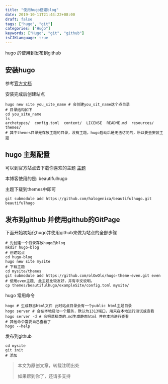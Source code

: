 ```yaml
---
title: "使用hugo搭建blog"
date: 2019-10-11T21:44:22+08:00
draft: false
tags: ["hugo", "git"]
categories: ["Hugo"]
keywords: ["Hugo", "git", "github"]
isCJKLanguage: true
---
```


hugo 的使用到发布到github

<!--more-->

## 安装hugo

参考[官方文档](https://gohugo.io/getting-started/quick-start/)

安装完成后创建站点

```shell
hugo new site you_site_name # 会创建you_sit_name这个点目录
# 目录结构如下
cd you_site_name
ls
archetypes/  config.toml  content/  LICENSE  README.md  resources/  themes/
# 其中themes目录是存放主题的目录，没有主题，hugo启动后是无法访问的，所以要去安装主题
```

## hugo 主题配置

可以到官方站点去下载你喜欢的主题 [主题](https://themes.gohugo.io/)

本博客使用的是: beautifulhugo

主题下载到themes中即可

```shell
git submodule add https://github.com/halogenica/beautifulhugo.git beautifulhugo
```

## 发布到github 并使用github的GitPage

下面开始初始化hugo并使用github来做为站点的全部步骤

```shell
# 先创建一个目录存放hugo的blog 
mkdir hugo-blog
# 创建站点
cd hugo-blog
hugo new site mysite
# 下载主题
cd mysite/themes
git submodule add https://github.com/olOwOlo/hugo-theme-even.git even
# 使用even主题, 此主题比较友好，并有中文说明。
cp themes/beautifulhugo/exampleSite/config.toml mysite/
```

hugo 常用命令

```shell
hogo # 生成静态html文件 此时站点目录会有一个public html主题目录
hogo server # 会在本地启动一个服务，默认为1313端口，用来在本地进行测试或查看
hogo server -d # 会把草稿类的.md生成静态html 并在本地进行查看
# 其他命令需要自己查看了
hogo --help 
```

发布到github

```shell
cd mysite
git init
# 添加

```

> 本文为原创文章，转载注明出处 
>
> 如果帮到你了，还请多支持

